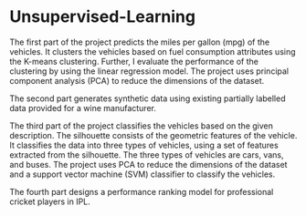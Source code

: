 # Unsupervised-Learning
The first part of the project predicts the miles per gallon (mpg) of the vehicles. It clusters the vehicles based on fuel consumption attributes using the K-means clustering. Further, I evaluate the performance of the
clustering by using the linear regression model. The project uses principal component analysis (PCA) to reduce the dimensions of the dataset.

The second part generates synthetic data using existing partially labelled data provided for a wine manufacturer.

The third part of the project classifies the vehicles based on the given description. The silhouette consists of the geometric features of the vehicle. It classifies the data into three types of vehicles, using a set of
features extracted from the silhouette. The three types of vehicles are cars, vans, and buses. The project uses PCA to reduce the dimensions of the dataset and a support vector machine (SVM) classifier to
classify the vehicles.

The fourth part designs a performance ranking model for professional cricket players in IPL.
